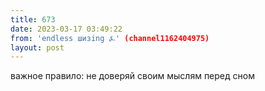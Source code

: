 ```yaml
---
title: 673
date: 2023-03-17 03:49:22
from: 'endless шизing ⍼' (channel1162404975)
layout: post
---
```


важное правило: не доверяй своим мыслям перед сном
